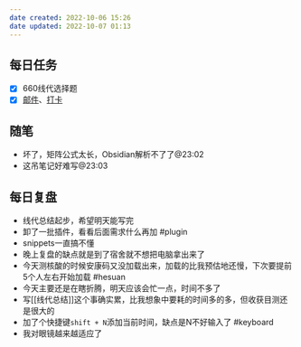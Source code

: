 ```yaml
---
date created: 2022-10-06 15:26
date updated: 2022-10-07 01:13
---
```


## 每日任务

- [x] 660线代选择题
- [x] [邮件](https://email.ustc.edu.cn/coremail/)、[打卡](https://weixine.ustc.edu.cn/2020/login)

## 随笔

- 坏了，矩阵公式太长，Obsidian解析不了了@23:02
- 这吊笔记好难写@23:03

## 每日复盘

- 线代总结起步，希望明天能写完
- 卸了一批插件，看看后面需求什么再加 #plugin
- snippets一直搞不懂
- 晚上复盘的缺点就是到了宿舍就不想把电脑拿出来了
- 今天测核酸的时候安康码又没加载出来，加载的比我预估地还慢，下次要提前5个人左右开始加载 #hesuan
- 今天主要还是在瞎折腾，明天应该会忙一点，时间不多了
- 写[[线代总结]]这个事确实累，比我想象中要耗的时间多的多，但收获目测还是很大的
- 加了个快捷键`shift + N`添加当前时间，缺点是N不好输入了 #keyboard
- 我对眼镜越来越适应了
